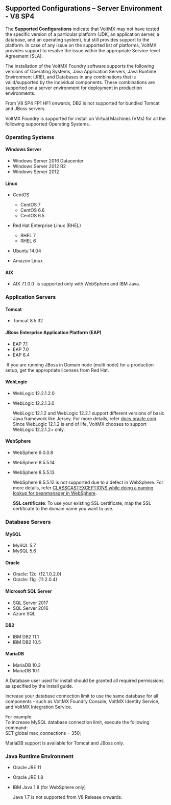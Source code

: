 ﻿  

Supported Configurations – Server Environment - V8 SP4
------------------------------------------------------

The **Supported Configurations** indicate that VoltMX may not have tested the specific version of a particular platform (JDK, an application server, a database, and an operating system), but still provides support to the platform. In case of any issue on the supported list of platforms, VoltMX provides support to resolve the issue within the appropriate Service-level Agreement (SLA).

The installation of the VoltMX Foundry software supports the following versions of Operating Systems, Java Application Servers, Java Runtime Environment (JRE), and Databases in any combinations that is valid/supported by the individual components. These combinations are supported on a server environment for deployment in production environments.

From V8 SP4 FP1 HF1 onwards, DB2 is not supported for bundled Tomcat and JBoss servers.

VoltMX Foundry is supported for install on Virtual Machines (VMs) for all the following supported Operating Systems.

### Operating Systems

#### **Windows Server**

*   Windows Server 2016 Datacenter
*   Windows Server 2012 R2
*   Windows Server 2012

#### Linux

*   CentOS
    *   CentOS 7
    *   CentOS 6.6
    *   CentOS 6.5
*   Red Hat Enterprise Linux (RHEL)
    
    *   RHEL 7
    *   RHEL 6
*   Ubuntu 14.04
*   Amazon Linux

#### AIX

*   AIX 7.1.0.0  is supported only with WebSphere and IBM Java.

### Application Servers

#### **Tomcat**

*   Tomcat 8.5.32

#### JBoss Enterprise Application Platform (EAP)

*   EAP 7.1
*   EAP 7.0
*   EAP 6.4

 If you are running JBoss in Domain node (multi node) for a production setup, get the appropriate licenses from Red Hat.

#### WebLogic

*   WebLogic 12.2.1.2.0
*   WebLogic 12.2.1.3.0
    
    WebLogic 12.1.2 and WebLogic 12.2.1 support different versions of basic Java framework like Jersey. For more details, refer [docs.oracle.com](https://docs.oracle.com/middleware/1221/wls/NOTES/whatsnew.md#NOTES599).  
    Since WebLogic 12.1.2 is end of life, VoltMX chooses to support WebLogic 12.2.1.2+ only.
    

#### WebSphere

*   WebSphere 9.0.0.8
*   WebSphere 8.5.5.14
*   WebSphere 8.5.5.13
    
    WebSphere 8.5.5.12 is not supported due to a defect in WebSphere. For more details, refer [CLASSCASTEXCEPTIONS while doing a naming lookup for beanmanager in WebSphere](http://www-01.ibm.com/support/docview.wss?uid=swg1PI85892&myns=swgws&mynp=OCSSEQTP&mync=R&cm_sp=swgws-_-OCSSEQTP-_-R).
    
    **SSL certificate**: To use your existing SSL certificate, map the SSL certificate to the domain name you want to use.
    

### Database Servers

#### MySQL

*   MySQL 5.7
*   MySQL 5.6

#### Oracle

*   Oracle: 12c  (12.1.0.2.0)
*   Oracle: 11g  (11.2.0.4)

#### Microsoft SQL Server

*   SQL Server 2017
*   SQL Server 2016
*   Azure SQL

#### DB2

*   IBM DB2 11.1
*   IBM DB2 10.5

#### MariaDB

*   MariaDB 10.2
*   MariaDB 10.1

A Database user used for install should be granted all required permissions as specified by the install guide.

Increase your database connection limit to use the same database for all components - such as VoltMX Foundry Console, VoltMX Identity Service, and VoltMX Integration Service.  
  
For example:  
To increase MySQL database connection limit, execute the following command:  
SET global max\_connections = 350;

MariaDB support is available for Tomcat and JBoss only.  

### Java Runtime Environment

*   Oracle JRE 11
*   Oracle JRE 1.8
*   IBM Java 1.8 (for WebSphere only)
    
    Java 1.7 is not supported from V8 Release onwards.
